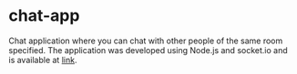 # chat-app
Chat application where you can chat with other people of the same room specified. The application was developed using Node.js and socket.io and is available at [link](https://merligus-task-manager.herokuapp.com).
